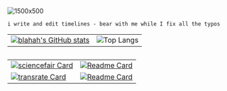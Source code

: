 
![1500x500](https://github.com/user-attachments/assets/0ac456b7-4297-4987-83d0-b50227e342f7)

`i write and edit timelines - bear with me while I fix all the typos`

<div align="center">

|  |  |
|:------------|-------------:|
| [![blahah's GitHub stats](https://github-readme-stats.vercel.app/api?username=blahah&theme=neon&show_icons=true)](https://github.com/blahah/github-readme-stats) | ![Top Langs](https://github-readme-stats.vercel.app/api/top-langs/?username=blahah&hide_progress=true&theme=neon&show_icons=true&langs_count=10) |
</div>

## 

<div align="center">

|  |  |
|:------------|-------------:|
| [![sciencefair Card](https://github-readme-stats.vercel.app/api/pin/?username=sciencefair-land&repo=sciencefair&theme=neon&show_icons=true)](https://github.com/sciencefair-land/sciencefair) | [![Readme Card](https://github-readme-stats.vercel.app/api/pin/?username=blahah&repo=yunodb&theme=neon&show_icons=true)](https://github.com/blahah/yunodb) |
| [![transrate Card](https://github-readme-stats.vercel.app/api/pin/?username=blahah&repo=transrate&theme=neon&show_icons=true)](https://github.com/blahah/transrate) | [![Readme Card](https://github-readme-stats.vercel.app/api/pin/?username=blahah&repo=pdf-narcissist&theme=neon&show_icons=true)](https://github.com/blahah/pdf-narcissist) |
</div>
